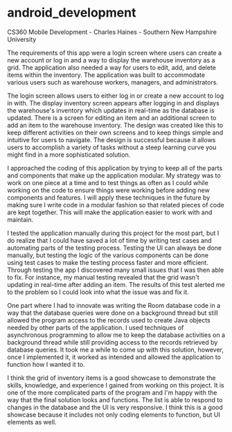 # android_development
CS360 Mobile Development - Charles Haines - Southern New Hampshire University

The requirements of this app were a login screen where users can create a new account or log in and a way to display the warehouse inventory as a grid. The application also needed a way for users to edit, add, and delete items within the inventory.
The application was built to accommodate various users such as warehouse workers, managers, and administrators.

The login screen allows users to either log in or create a new account to log in with. The display inventory screen appears after logging in and displays the warehouse's inventory which updates in real-time as the database is updated. There is a screen
for editing an item and an additional screen to add an item to the warehouse inventory. The design was created like this to keep different activities on their own screens and to keep things simple and intuitive for users to navigate.
The design is successful because it allows users to accomplish a variety of tasks without a steep learning curve you might find in a more sophisticated solution.

I approached the coding of this application by trying to keep all of the parts and components that make up the application modular. My strategy was to work on one piece at a time and to test things as often as I could while working on the code to ensure things were working before adding new components and features.
I will apply these techniques in the future by making sure I write code in a modular fashion so that related pieces of code are kept together. This will make the application easier to work with and maintain.

I tested the application manually during this project for the most part, but I do realize that I could have saved a lot of time by writing test cases and automating parts of the testing process. Testing the UI can always be done manually, but testing the logic of the various components can be
done using test cases to make the testing process faster and more efficient. Through testing the app I discovered many small issues that I was then able to fix. For instance, my manual testing revealed that the grid wasn't updating in real-time after adding an item. The results of this test
alerted me to the problem so I could look into what the issue was and fix it.

One part where I had to innovate was writing the Room database code in a way that the database queries were done on a background thread but still allowed the program access to the records used to create Java objects needed by other parts of the application. I used techniques of asynchronous programming
to allow me to keep the database activities on a background thread while still providing access to the records retrieved by database queries. It took me a while to come up with this solution, however, once I implemented it, it worked as intended and allowed the application to function how I wanted it to.

I think the grid of inventory items is a good showcase to demonstrate the skills, knowledge, and experience I gained from working on this project. It is one of the more complicated parts of the program and I'm happy with the way that the final solution looks and functions. The list is able 
to respond to changes in the database and the UI is very responsive. I think this is a good showcase because it includes not only coding elements to function, but UI elements as well.
